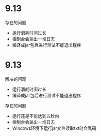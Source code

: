 # 9.13
存在的问题
+ 运行消耗时间过长
+ 控制台会输出一堆日志
+ 编译成jar包后进行测试不能退出程序

# 9.13
解决的问题
+ 运行消耗时间过长
+ 编译成jar包后进行测试不能退出程序

存在的问题
+ 运行还是不能达到五秒内
+ 控制台会输出一堆日志
+ Windows环境下运行jar文件读取txt时会乱码
